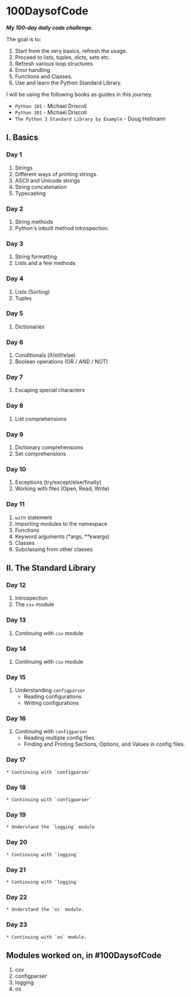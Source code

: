 # 100DaysofCode

_**My 100-day daily code challenge.**_

The goal is to:

1. Start from the very basics, refresh the usage.
2. Proceed to lists, tuples, dicts, sets etc.
3. Refresh various loop structures
4. Error handling
5. Functions and Classes.
6. Use and learn the Python Standard Library.

I will be using the following books as guides in this journey.

* `Python 101` - Michael Driscoll
* `Python 201` - Michael Driscoll
* `The Python 3 Standard Library by Example` - Doug Hellmann

## I. Basics

### Day 1
1. Strings
2. Different ways of printing strings.
2. ASCII and Unicode strings
4. String concatenation
5. Typecasting

### Day 2
1. String methods
2. Python's inbuilt method introspection.

### Day 3
1. String formatting
2. Lists and a few methods

### Day 4
1. Lists (Sorting)
2. Tuples

### Day 5
1. Dictionaries

### Day 6
1. Conditionals (if/elif/else)
2. Boolean operations (OR / AND / NOT)

### Day 7
1. Escaping special characters

### Day 8
1. List comprehensions

### Day 9
1. Dictionary comprehensions
2. Set comprehensions

### Day 10
1. Exceptions (try/except/else/finally)
2. Working with files (Open, Read, Write)

### Day 11
1. `with` statement
2. Importing modules to the namespace
3. Functions
4. Keyword arguments (*args, **kwargs)
5. Classes
6. Subclassing from other classes

## II. The Standard Library

### Day 12
1. Introspection
2. The `csv` module

### Day 13
1. Continuing with `csv` module

### Day 14
1. Continuing with `csv` module

### Day 15
1. Understanding `configparser`
    * Reading configurations
    * Writing configurations

### Day 16
1. Continuing with `configparser`
    * Reading multiple config files.
    * Finding and Printing Sections, Options, and Values in config files.

### Day 17
    * Continuing with `configparser`

### Day 18
    * Continuing with `configparser`

### Day 19
    * Understand the `logging` module

### Day 20
    * Continuing with `logging`

### Day 21
    * Continuing with `logging`

### Day 22
    * Understand the `os` module.

### Day 23
    * Continuing with `os` module.


## Modules worked on, in #100DaysofCode
1. csv
2. configparser
3. logging
4. os
